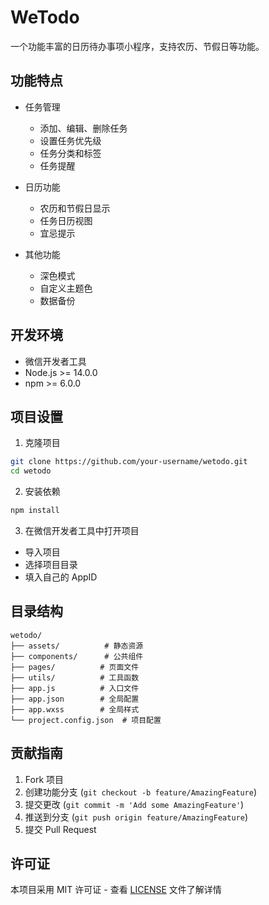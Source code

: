 # WeTodo

一个功能丰富的日历待办事项小程序，支持农历、节假日等功能。

## 功能特点

- 任务管理
  - 添加、编辑、删除任务
  - 设置任务优先级
  - 任务分类和标签
  - 任务提醒

- 日历功能
  - 农历和节假日显示
  - 任务日历视图
  - 宜忌提示

- 其他功能
  - 深色模式
  - 自定义主题色
  - 数据备份

## 开发环境

- 微信开发者工具
- Node.js >= 14.0.0
- npm >= 6.0.0

## 项目设置

1. 克隆项目
```bash
git clone https://github.com/your-username/wetodo.git
cd wetodo
```

2. 安装依赖
```bash
npm install
```

3. 在微信开发者工具中打开项目
- 导入项目
- 选择项目目录
- 填入自己的 AppID

## 目录结构

```
wetodo/
├── assets/          # 静态资源
├── components/      # 公共组件
├── pages/          # 页面文件
├── utils/          # 工具函数
├── app.js          # 入口文件
├── app.json        # 全局配置
├── app.wxss        # 全局样式
└── project.config.json  # 项目配置
```

## 贡献指南

1. Fork 项目
2. 创建功能分支 (`git checkout -b feature/AmazingFeature`)
3. 提交更改 (`git commit -m 'Add some AmazingFeature'`)
4. 推送到分支 (`git push origin feature/AmazingFeature`)
5. 提交 Pull Request

## 许可证

本项目采用 MIT 许可证 - 查看 [LICENSE](LICENSE) 文件了解详情
